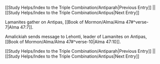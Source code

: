 [[Study Helps/Index to the Triple Combination/Antiparah|Previous Entry]]  ||  [[Study Helps/Index to the Triple Combination/Antipus|Next Entry]]

 Lamanites gather on Antipas, [[Book of Mormon/Alma/Alma 47#^verse-7|Alma 47:7]].

 Amalickiah sends message to Lehonti, leader of Lamanites on Antipas, [[Book of Mormon/Alma/Alma 47#^verse-10|Alma 47:10]].

[[Study Helps/Index to the Triple Combination/Antiparah|Previous Entry]]  ||  [[Study Helps/Index to the Triple Combination/Antipus|Next Entry]]